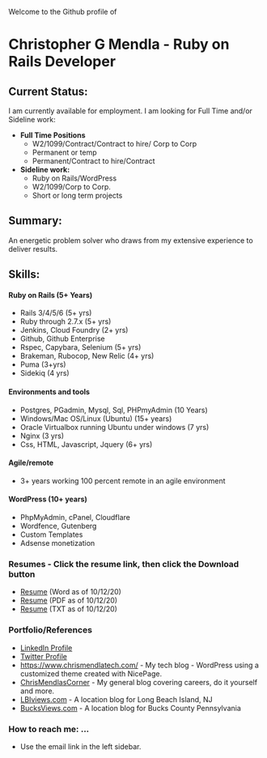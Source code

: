 Welcome to the Github profile of
# Christopher G Mendla - Ruby on Rails Developer

## Current Status:
I am currently available for employment. I am looking for Full Time and/or Sideline work:
* **Full Time Positions**
	* W2/1099/Contract/Contract to hire/ Corp to Corp
	* Permanent or temp
	* Permanent/Contract to hire/Contract
* **Sideline work:**
	* Ruby on Rails/WordPress
	* W2/1099/Corp to Corp. 
	* Short or long term projects

## Summary:
An energetic problem solver who draws from my extensive experience to deliver results. 

## Skills:
#### Ruby on Rails (5+ Years)

 - Rails 3/4/5/6 (5+ yrs)
 - Ruby through 2.7.x (5+ yrs)
 - Jenkins, Cloud Foundry (2+ yrs)
 - Github, Github Enterprise
 - Rspec, Capybara, Selenium (5+ yrs)
 - Brakeman, Rubocop, New Relic (4+ yrs)
 - Puma (3+yrs)
 - Sidekiq (4 yrs)

####  Environments and tools
* Postgres, PGadmin, Mysql, Sql, PHPmyAdmin (10 Years) 
* Windows/Mac OS/Linux (Ubuntu) (15+ years)
* Oracle Virtualbox running Ubuntu under windows (7 yrs)
* Nginx (3 yrs)
* Css, HTML, Javascript, Jquery (6+ yrs)
 
####  Agile/remote
* 3+ years working 100 percent remote in an agile environment 

#### WordPress (10+ years)
* PhpMyAdmin, cPanel, Cloudflare
* Wordfence, Gutenberg 
* Custom Templates
* Adsense monetization

### Resumes - Click the resume link, then click the Download button
* [Resume](https://github.com/cmendla/cmendla/blob/main/ChristopherMendlaRubyonRailsDeveloperResume.DOCX) (Word as of 10/12/20)
* [Resume](https://github.com/cmendla/cmendla/blob/main/ChristopherMendlaRubyonRailsDeveloperResume.PDF) (PDF as of 10/12/20)
* [Resume](https://github.com/cmendla/cmendla/blob/main/ChristopherMendlaRubyonRailsDeveloperResume.TXT) (TXT as of 10/12/20)

### Portfolio/References
* [LinkedIn Profile](https://www.linkedin.com/in/christophergmendla/)
* [Twitter Profile](https://twitter.com/cgmendla)
* https://www.chrismendlatech.com/ - My tech blog - WordPress using a customized theme created with NicePage. 
* [ChrisMendlasCorner](https://www.chrismendlascorner.com/) - My general blog covering careers, do it yourself and more. 
* [LBIviews.com](https://www.lbiviews.com/) - A location blog for Long Beach Island, NJ 
* [BucksViews.com](https://www.bucksviews.com/) - A location blog for Bucks County Pennsylvania

### How to reach me: ...
* Use the email link in the left sidebar. 

<!--
**cmendla/cmendla** is a ✨ _special_ ✨ repository because its `README.md` (this file) appears on your GitHub profile.

Here are some ideas to get you started:

- 🔭 I’m currently working on ...
- 🌱 I’m currently learning ...
- 👯 I’m looking to collaborate on ...
- 🤔 I’m looking for help with ...
- 💬 Ask me about ...
- 📫 How to reach me: ...
- 😄 Pronouns: ...
- ⚡ Fun fact: ...
-->
